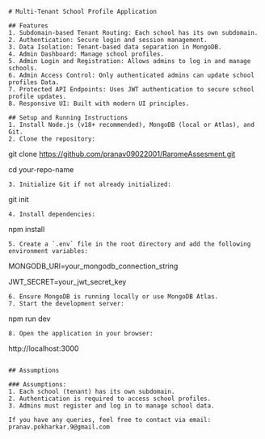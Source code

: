 
```plaintext
# Multi-Tenant School Profile Application

## Features
1. Subdomain-based Tenant Routing: Each school has its own subdomain.
2. Authentication: Secure login and session management.
3. Data Isolation: Tenant-based data separation in MongoDB.
4. Admin Dashboard: Manage school profiles.
5. Admin Login and Registration: Allows admins to log in and manage schools.
6. Admin Access Control: Only authenticated admins can update school profiles Data.
7. Protected API Endpoints: Uses JWT authentication to secure school profile updates.
8. Responsive UI: Built with modern UI principles.

## Setup and Running Instructions
1. Install Node.js (v18+ recommended), MongoDB (local or Atlas), and Git.
2. Clone the repository:
   ```
   git clone https://github.com/pranav09022001/RaromeAssesment.git

   cd your-repo-name
   ```
3. Initialize Git if not already initialized:
   ```
   git init
   ```
4. Install dependencies:
   ```
   npm install
   ```
5. Create a `.env` file in the root directory and add the following environment variables:
   ```
   MONGODB_URI=your_mongodb_connection_string
   
   JWT_SECRET=your_jwt_secret_key
  
   ```
6. Ensure MongoDB is running locally or use MongoDB Atlas.
7. Start the development server:
   ```
   npm run dev
   ```
8. Open the application in your browser:
   ```
   http://localhost:3000
   ```

## Assumptions

### Assumptions:
1. Each school (tenant) has its own subdomain.
2. Authentication is required to access school profiles.
3. Admins must register and log in to manage school data.

If you have any queries, feel free to contact via email: pranav.pokharkar.9@gmail.com


```
